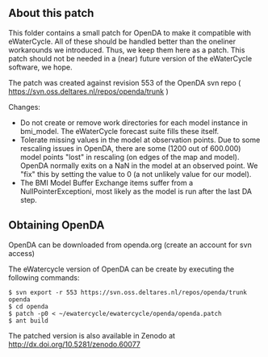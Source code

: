 ## About this patch

This folder contains a small patch for OpenDA to make it compatible with eWaterCycle. All of these should be handled better than the oneliner workarounds we introduced. Thus, we keep them here as a patch. This patch should not be needed in a (near) future version of the eWaterCycle software, we hope.

The patch was created against revision 553 of the OpenDA svn repo ( https://svn.oss.deltares.nl/repos/openda/trunk )

Changes:

- Do not create or remove work directories for each model instance in bmi_model. The eWaterCycle forecast suite fills these itself.
- Tolerate missing values in the model at observation points. Due to some rescaling issues in OpenDA, there are some (1200 out of 600.000) model points "lost" in rescaling (on edges of the map and model). OpenDA normally exits on a NaN in the model at an observed point. We "fix" this by setting the value to 0 (a not unlikely value for our model).
- The BMI Model Buffer Exchange items suffer from a NullPointerExceptioni, most likely as the model is run after the last DA step.


## Obtaining OpenDA

OpenDA can be downloaded from openda.org (create an account for svn access)

The eWatercycle version of OpenDA can be create by executing the following commands:

```
$ svn export -r 553 https://svn.oss.deltares.nl/repos/openda/trunk openda
$ cd openda
$ patch -p0 < ~/ewatercycle/ewatercycle/openda/openda.patch 
$ ant build
```

The patched version is also available in Zenodo at http://dx.doi.org/10.5281/zenodo.60077

